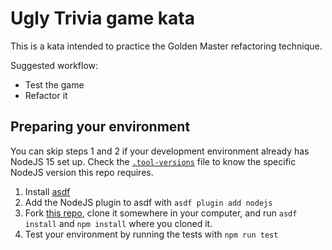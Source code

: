 # Ugly Trivia game kata

This is a kata intended to practice the Golden Master refactoring technique.

Suggested workflow:
- Test the game
- Refactor it

## Preparing your environment

You can skip steps 1 and 2 if your development environment already has NodeJS 15 set up. Check the [`.tool-versions`](.tool-versions) file to know the specific NodeJS version this repo requires.

1. Install [asdf](https://asdf-vm.com/)
2. Add the NodeJS plugin to asdf with `asdf plugin add nodejs`   
3. Fork [this repo](https://github.com/ggalmazor-training/nodejs-trivia), clone it somewhere in your computer, and run `asdf install` and `npm install` where you cloned it.
4. Test your environment by running the tests with `npm run test`
